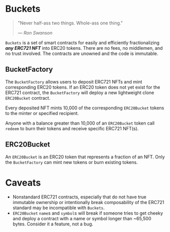 # Buckets

> "Never half-ass two things. Whole-ass one thing."
> 
> — <cite>Ron Swanson<cite>

`Buckets` is a set of smart contracts for easily and efficiently fractionalizing _**any ERC721 NFT**_ into ERC20 tokens. There are no fees, no middlemen, and no trust involved. The contracts are unowned and the code is immutable.

## BucketFactory
The `BucketFactory` allows users to deposit ERC721 NFTs and mint corresponding ERC20 tokens. If an ERC20 token does not yet exist for the ERC721 contract, the `BucketFactory` will deploy a new lightweight clone `ERC20Bucket` contract. 

Every deposited NFT mints 10,000 of the corresponding `ERC20Bucket` tokens to the minter or specified recipient.

Anyone with a balance greater than 10,000 of an `ERC20Bucket` token call `redeem` to burn their tokens and receive specific ERC721 NFT(s).

## ERC20Bucket
An `ERC20Bucket` is an ERC20 token that represents a fraction of an NFT. Only the `BucketFactory` can mint new tokens or burn existing tokens.

# Caveats

- Nonstandard ERC721 contracts, especially that do not have true immutable ownership or intentionally break composability of the ERC721 standard may be incompatible with `Buckets`.
- `ERC20Bucket` `name`s and `symbol`s will break if someone tries to get cheeky and deploy a contract with a name or symbol longer than ~65,500 bytes. Consider it a feature, not a bug.